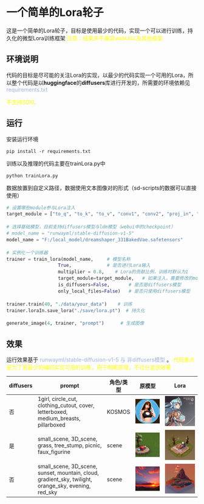 # 一个简单的Lora轮子

这是一个简单的Lora轮子，目标是使用最少的代码，实现一个可以进行训练，持久化的微型Lora训练框架
<font color='yellow'> 注意：结果并不兼容webUI以及其他框架 </font>

## 环境说明

代码的目标是尽可能的关注Lora的实现，以最少的代码实现一个可用的Lora，所以整个代码是以**huggingface**的**diffusers**库进行开发的，所需要的环境依赖见<font color='NavyBlue'> requirements.txt </font>

<font color='yellow'> 不支持SDXL </font>

## 运行

安装运行环境

```shell
pip install -r requirements.txt
```

训练以及推理的代码主要在trainLora.py中

```shell
python trainLora.py
```

数据放置到自定义路径，数据使用文本图像对的形式（sd-scripts的数据可以直接使用）

```python
# 设置哪些module参与Lora注入
target_module = ["to_q", "to_k", "to_v", "conv1", "conv2", "proj_in", "proj_out", "conv", "conv_out", "proj", "ff.net.2"] # 选择注入的模块

# 选择基础模型，目前支持diffusers模型与ldm模型（webui中的checkpoint）
# model_name = "runwayml/stable-diffusion-v1-5"
model_name = "F:/local_model/dreamshaper_331BakedVae.safetensors"

# 实例化一个训练器
trainer = train_lora(model_name,     # 模型名称
                   True,             # 是否进行Lora输入
                   multiplier = 0.8,    # Lora的贡献比例，训练时默认为1
                   target_module=target_module,   # 如果注入，需要修改的module
                   is_diffusers=False,       # 是否是diffusers模型
                   only_local_files=False)   # 是否只使用diffusers模型

trainer.train(40, "./data/your_data")    # 训练
trainer.loraIn.save_lora("./save/lora.pt")  # 持久化

generate_image(4, trainer, "prompt")      # 生成图像

```

## 效果

运行效果基于<font color='NavyBlue'> runwayml/stable-diffusion-v1-5 与 非diffusers模型 </font>。
<font color="yellow">代码重点是为了用最少的编码实现可用的训练，用于明晰原理，不过分追求效果</font>

|diffusers|prompt|  角色/类型  |  原模型   |  Lora   |
|--------|---------|----------|-----------|-----------|
|否|1girl, circle_cut, clothing_cutout, cover, letterboxed, medium_breasts, pillarboxed|KOSMOS|![](./asset/1/0_org.png)|![](./asset/1/0.png)
|是|small_scene, 3D_scene, grass, tree_stump, picnic, faux_figurine|scene|![](./asset/2/3_org.png)|![](./asset/2/3.png)|
|否|small_scene, 3D_scene, sunset, mountain, cloud, gradient_sky, twilight, orange_sky, evening, red_sky|scene|![](./asset/3/3_org.png)|![](./asset/3/3.png)

